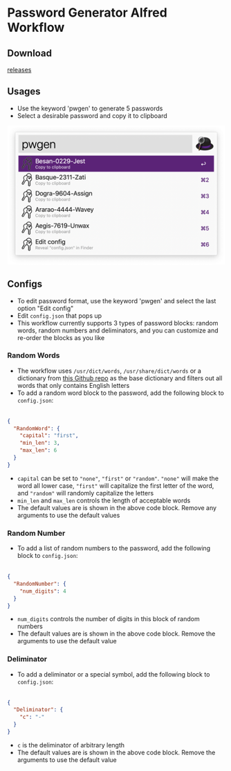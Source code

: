 # Password Generator Alfred Workflow

## Download

[releases](https://github.com/fy-meng/pwgen-alfred-workflow/releases)

## Usages
- Use the keyword 'pwgen' to generate 5 passwords
- Select a desirable password and copy it to clipboard

![](./imgs/screenshot.png)

## Configs
- To edit password format, use the keyword 'pwgen' and select the last option "Edit config"
- Edit `config.json` that pops up
- This workflow currently supports 3 types of password blocks: random words, random numbers and deliminators, and you can customize and re-order the blocks as you like

### Random Words
- The workflow uses `/usr/dict/words`, `/usr/share/dict/words` or a dictionary from [this Github repo](`https://gist.github.com/wchargin/8927565`) as the base dictionary and filters out all words that only contains English letters
- To add a random word block to the password, add the following block to `config.json`:

```json

{
  "RandomWord": {
    "capital": "first",
    "min_len": 3,
    "max_len": 6
  }
}
```

- `capital` can be set to `"none"`, `"first"` or `"random"`. `"none"` will make the word all lower case, `"first"` will capitalize the first letter of the word, and `"random"` will randomly capitalize the letters
- `min_len` and `max_len` controls the length of acceptable words
- The default values are is shown in the above code block. Remove any arguments to use the default values

### Random Number
- To add a list of random numbers to the password, add the following block to `config.json`:

```json

{
  "RandomNumber": {
    "num_digits": 4
  }
}
```

- `num_digits` controls the number of digits in this block of random numbers
- The default values are is shown in the above code block. Remove the arguments to use the default value


### Deliminator
- To add a deliminator or a special symbol, add the following block to `config.json`:

```json

{
  "Deliminator": {
    "c": "-"
  }
}
```

- `c` is the deliminator of arbitrary length
- The default values are is shown in the above code block. Remove the arguments to use the default value
